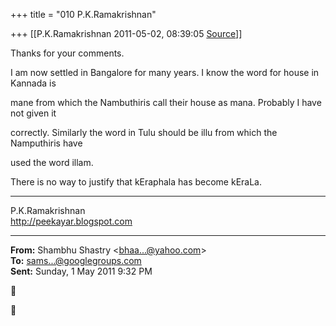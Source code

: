 +++
title = "010 P.K.Ramakrishnan"

+++
[[P.K.Ramakrishnan	2011-05-02, 08:39:05 [Source](https://groups.google.com/g/samskrita/c/ymWqFrDLC4c)]]



Thanks for your comments. 

  

I am now settled in Bangalore for many years. I know the word for house in Kannada is

mane from which the Nambuthiris call their house as mana. Probably I have not given it

correctly. Similarly the word in Tulu should be illu from which the Namputhiris have

used the word illam.

  

There is no way to justify that kEraphala has become kEraLa.

  



-----------------------------------  
P.K.Ramakrishnan  
<http://peekayar.blogspot.com>  

------------------------------------------------------------------------

**From:** Shambhu Shastry \<[bhaa...@yahoo.com]()\>  
**To:** [sams...@googlegroups.com]()  
**Sent:** Sunday, 1 May 2011 9:32 PM





